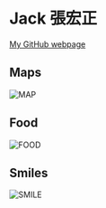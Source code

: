 # Jack 張宏正


[My GitHub webpage](https://changhungcheng.github.io/chc.github.io/)

## Maps

![MAP](https://github.com/user-attachments/assets/d6cea80b-8386-4eca-bf24-2615a1f5c30d)



## Food

![FOOD](https://github.com/user-attachments/assets/1787487c-bbdc-432c-8fe6-cb119235119f)



## Smiles

![SMILE](https://github.com/user-attachments/assets/ccf3fe56-e34a-4ce2-a52e-3d1f649547e4)

